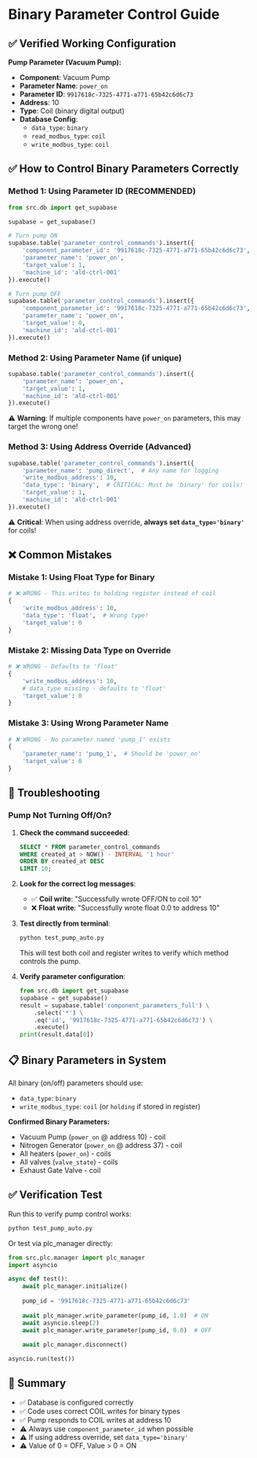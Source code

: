 # Binary Parameter Control Guide

## ✅ Verified Working Configuration

**Pump Parameter (Vacuum Pump):**
- **Component**: Vacuum Pump
- **Parameter Name**: `power_on`
- **Parameter ID**: `9917618c-7325-4771-a771-65b42c6d6c73`
- **Address**: 10
- **Type**: Coil (binary digital output)
- **Database Config**:
  - `data_type`: `binary`
  - `read_modbus_type`: `coil`
  - `write_modbus_type`: `coil`

## ✅ How to Control Binary Parameters Correctly

### Method 1: Using Parameter ID (RECOMMENDED)
```python
from src.db import get_supabase

supabase = get_supabase()

# Turn pump ON
supabase.table('parameter_control_commands').insert({
    'component_parameter_id': '9917618c-7325-4771-a771-65b42c6d6c73',
    'parameter_name': 'power_on',
    'target_value': 1,
    'machine_id': 'ald-ctrl-001'
}).execute()

# Turn pump OFF
supabase.table('parameter_control_commands').insert({
    'component_parameter_id': '9917618c-7325-4771-a771-65b42c6d6c73',
    'parameter_name': 'power_on',
    'target_value': 0,
    'machine_id': 'ald-ctrl-001'
}).execute()
```

### Method 2: Using Parameter Name (if unique)
```python
supabase.table('parameter_control_commands').insert({
    'parameter_name': 'power_on',
    'target_value': 1,
    'machine_id': 'ald-ctrl-001'
}).execute()
```
⚠️ **Warning**: If multiple components have `power_on` parameters, this may target the wrong one!

### Method 3: Using Address Override (Advanced)
```python
supabase.table('parameter_control_commands').insert({
    'parameter_name': 'pump_direct',  # Any name for logging
    'write_modbus_address': 10,
    'data_type': 'binary',  # CRITICAL: Must be 'binary' for coils!
    'target_value': 1,
    'machine_id': 'ald-ctrl-001'
}).execute()
```
⚠️ **Critical**: When using address override, **always set `data_type='binary'`** for coils!

## ❌ Common Mistakes

### Mistake 1: Using Float Type for Binary
```python
# ❌ WRONG - This writes to holding register instead of coil
{
    'write_modbus_address': 10,
    'data_type': 'float',  # Wrong type!
    'target_value': 0
}
```

### Mistake 2: Missing Data Type on Override
```python
# ❌ WRONG - Defaults to 'float'
{
    'write_modbus_address': 10,
    # data_type missing - defaults to 'float'
    'target_value': 0
}
```

### Mistake 3: Using Wrong Parameter Name
```python
# ❌ WRONG - No parameter named 'pump_1' exists
{
    'parameter_name': 'pump_1',  # Should be 'power_on'
    'target_value': 0
}
```

## 🔧 Troubleshooting

### Pump Not Turning Off/On?

1. **Check the command succeeded**:
   ```sql
   SELECT * FROM parameter_control_commands 
   WHERE created_at > NOW() - INTERVAL '1 hour'
   ORDER BY created_at DESC 
   LIMIT 10;
   ```

2. **Look for the correct log messages**:
   - ✅ **Coil write**: "Successfully wrote OFF/ON to coil 10"
   - ❌ **Float write**: "Successfully wrote float 0.0 to address 10"

3. **Test directly from terminal**:
   ```bash
   python test_pump_auto.py
   ```
   This will test both coil and register writes to verify which method controls the pump.

4. **Verify parameter configuration**:
   ```python
   from src.db import get_supabase
   supabase = get_supabase()
   result = supabase.table('component_parameters_full') \
       .select('*') \
       .eq('id', '9917618c-7325-4771-a771-65b42c6d6c73') \
       .execute()
   print(result.data[0])
   ```

## 📋 Binary Parameters in System

All binary (on/off) parameters should use:
- `data_type`: `binary`
- `write_modbus_type`: `coil` (or `holding` if stored in register)

**Confirmed Binary Parameters:**
- Vacuum Pump (`power_on` @ address 10) - coil
- Nitrogen Generator (`power_on` @ address 37) - coil  
- All heaters (`power_on`) - coils
- All valves (`valve_state`) - coils
- Exhaust Gate Valve - coil

## ✅ Verification Test

Run this to verify pump control works:
```bash
python test_pump_auto.py
```

Or test via plc_manager directly:
```python
from src.plc.manager import plc_manager
import asyncio

async def test():
    await plc_manager.initialize()
    
    pump_id = '9917618c-7325-4771-a771-65b42c6d6c73'
    
    await plc_manager.write_parameter(pump_id, 1.0)  # ON
    await asyncio.sleep(2)
    await plc_manager.write_parameter(pump_id, 0.0)  # OFF
    
    await plc_manager.disconnect()

asyncio.run(test())
```

## 🎯 Summary

- ✅ Database is configured correctly
- ✅ Code uses correct COIL writes for binary types
- ✅ Pump responds to COIL writes at address 10
- ⚠️ Always use `component_parameter_id` when possible
- ⚠️ If using address override, set `data_type='binary'`
- ⚠️ Value of 0 = OFF, Value > 0 = ON























